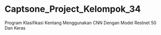 # Captsone_Project_Kelompok_34
Program Klasifikasi Kentang Menggunakan CNN Dengan Model Restnet 50 Dan Keras
